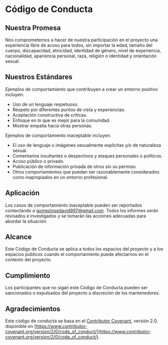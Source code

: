 # Código de Conducta

## Nuestra Promesa

Nos comprometemos a hacer de nuestra participación en el proyecto una experiencia libre de acoso para todos, sin importar la edad, tamaño del cuerpo, discapacidad, etnicidad, identidad de género, nivel de experiencia, nacionalidad, apariencia personal, raza, religión o identidad y orientación sexual.

## Nuestros Estándares

Ejemplos de comportamiento que contribuyen a crear un entorno positivo incluyen:

- Uso de un lenguaje respetuoso.
- Respeto por diferentes puntos de vista y experiencias.
- Aceptación constructiva de críticas.
- Enfoque en lo que es mejor para la comunidad.
- Mostrar empatía hacia otras personas.

Ejemplos de comportamiento inaceptable incluyen:

- El uso de lenguaje o imágenes sexualmente explícitas y/o de naturaleza sexual.
- Comentarios insultantes o despectivos y ataques personales o políticos.
- Acoso público o privado.
- Publicación de información privada de otros sin su permiso.
- Otros comportamientos que puedan ser razonablemente considerados como inapropiados en un entorno profesional.

## Aplicación

Los casos de comportamiento inaceptable pueden ser reportados contactando a [gomezjosedavid997@gmail.com](mailto:gomezjosedavid997@gmail.com). Todos los informes serán revisados e investigados y se tomarán las acciones adecuadas para abordar la situación.

## Alcance

Este Código de Conducta se aplica a todos los espacios del proyecto y a los espacios públicos cuando el comportamiento puede afectarnos en el contexto del proyecto.

## Cumplimiento

Los participantes que no sigan este Código de Conducta pueden ser sancionados o expulsados del proyecto a discreción de los mantenedores.

## Agradecimientos

Este código de conducta se basa en el [Contributor Covenant](https://www.contributor-covenant.org/), versión 2.0, disponible en [https://www.contributor-covenant.org/version/2/0/code_of_conduct/](https://www.contributor-covenant.org/version/2/0/code_of_conduct/).

